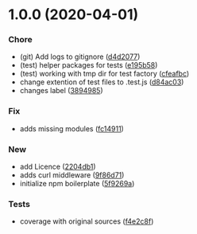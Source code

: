 # 1.0.0 (2020-04-01)


### Chore

* (git) Add logs to gitignore ([d4d2077](https://github.com/pustovitDmytro/curly-express/commit/d4d20770877eae7158ec33c45da90645f74dbbec))
* (test) helper packages for tests ([e195b58](https://github.com/pustovitDmytro/curly-express/commit/e195b58230b5b54084585c7a815830ca563c8a66))
* (test) working with tmp dir for test factory ([cfeafbc](https://github.com/pustovitDmytro/curly-express/commit/cfeafbc005cad29219d01f4338ef0ecfe7c9ad19))
* change extention of test files to .test.js ([d84ac03](https://github.com/pustovitDmytro/curly-express/commit/d84ac0310ce9f503c9ec05be742f73e2764a1651))
* changes label ([3894985](https://github.com/pustovitDmytro/curly-express/commit/3894985e3558fbe134f3ce6da08b30376dbcc47b))

### Fix

* adds missing modules ([fc14911](https://github.com/pustovitDmytro/curly-express/commit/fc1491119302e2f22ba6bc497d69812dcdd21493))

### New

* add Licence ([2204db1](https://github.com/pustovitDmytro/curly-express/commit/2204db1c43f935dc0deb9eaa1671d7a5f64c1927))
* adds curl middleware ([9f86d71](https://github.com/pustovitDmytro/curly-express/commit/9f86d71819b6bd46df60461891e01ffc7d5b8cdf))
* initialize npm boilerplate ([5f9269a](https://github.com/pustovitDmytro/curly-express/commit/5f9269add50e64f6e85568c4c932562ca713a7f6))

### Tests

* coverage with original sources ([f4e2c8f](https://github.com/pustovitDmytro/curly-express/commit/f4e2c8f7427ef42fc6d61312f5db3397b43ce095))
